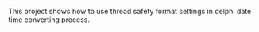 This project shows how to use thread safety format settings in delphi date time converting process.
